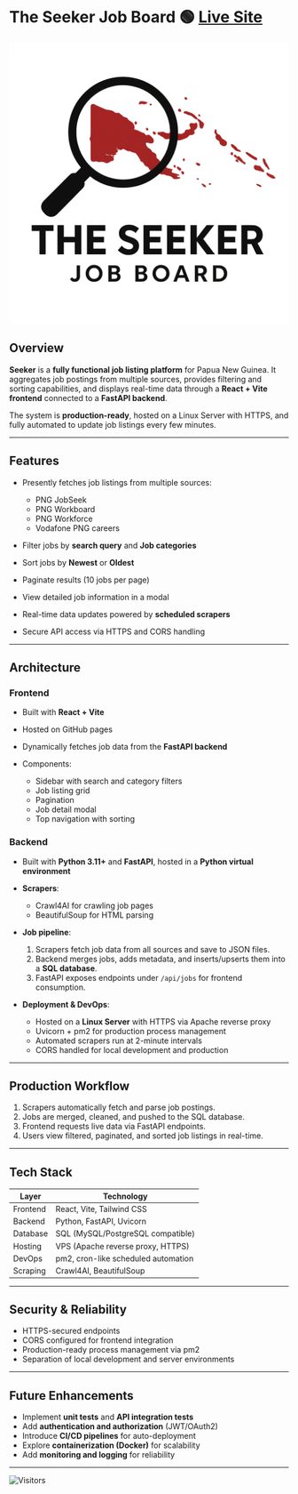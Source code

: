 # The Seeker Job Board 🟢 [Live Site](https://ray743.github.io/The-Seeker/)

![Seeker Logo](/logo.png)

## Overview

**Seeker** is a **fully functional job listing platform** for Papua New Guinea. It aggregates job postings from multiple sources, provides filtering and sorting capabilities, and displays real-time data through a **React + Vite frontend** connected to a **FastAPI backend**.

The system is **production-ready**, hosted on a Linux Server with HTTPS, and fully automated to update job listings every few minutes.

---

## Features

* Presently fetches job listings from multiple sources:

  * PNG JobSeek
  * PNG Workboard
  * PNG Workforce
  * Vodafone PNG careers
* Filter jobs by **search query** and **Job categories**
* Sort jobs by **Newest** or **Oldest**
* Paginate results (10 jobs per page)
* View detailed job information in a modal
* Real-time data updates powered by **scheduled scrapers**
* Secure API access via HTTPS and CORS handling

---

## Architecture

### Frontend

* Built with **React + Vite**
* Hosted on GitHub pages
* Dynamically fetches job data from the **FastAPI backend**
* Components:

  * Sidebar with search and category filters
  * Job listing grid
  * Pagination
  * Job detail modal
  * Top navigation with sorting

### Backend

* Built with **Python 3.11+** and **FastAPI**, hosted in a **Python virtual environment**
* **Scrapers**:

  * Crawl4AI for crawling job pages
  * BeautifulSoup for HTML parsing
* **Job pipeline**:

  1. Scrapers fetch job data from all sources and save to JSON files.
  2. Backend merges jobs, adds metadata, and inserts/upserts them into a **SQL database**.
  3. FastAPI exposes endpoints under `/api/jobs` for frontend consumption.
* **Deployment & DevOps**:

  * Hosted on a **Linux Server** with HTTPS via Apache reverse proxy
  * Uvicorn + pm2 for production process management
  * Automated scrapers run at 2-minute intervals
  * CORS handled for local development and production

---

## Production Workflow

1. Scrapers automatically fetch and parse job postings.
2. Jobs are merged, cleaned, and pushed to the SQL database.
3. Frontend requests live data via FastAPI endpoints.
4. Users view filtered, paginated, and sorted job listings in real-time.

---

## Tech Stack

| Layer    | Technology                          |
| -------- | ----------------------------------- |
| Frontend | React, Vite, Tailwind CSS           |
| Backend  | Python, FastAPI, Uvicorn            |
| Database | SQL (MySQL/PostgreSQL compatible)   |
| Hosting  | VPS (Apache reverse proxy, HTTPS)   |
| DevOps   | pm2, cron-like scheduled automation |
| Scraping | Crawl4AI, BeautifulSoup             |

---

## Security & Reliability

* HTTPS-secured endpoints
* CORS configured for frontend integration
* Production-ready process management via pm2
* Separation of local development and server environments

---

## Future Enhancements

* Implement **unit tests** and **API integration tests**
* Add **authentication and authorization** (JWT/OAuth2)
* Introduce **CI/CD pipelines** for auto-deployment
* Explore **containerization (Docker)** for scalability
* Add **monitoring and logging** for reliability

---

![Visitors](https://visitor-badge.laobi.icu/badge?page_id=Ray743.The-Seeker/)
